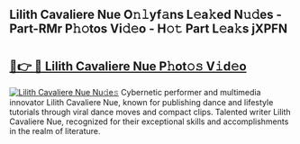 ## Lilith Cavaliere Nue O𝚗𝚕yf𝚊ns L𝚎a𝚔ed N𝚞𝚍es - Part-RMr P𝚑𝚘tos Vi𝚍𝚎o - H𝚘𝚝 Part L𝚎a𝚔s jXPFN

# <h2><a href="http://kf196do.oniu.top/?m=Lilith+Cavaliere+Nue">🔗👉 🔴 Lilith Cavaliere Nue P𝚑ot𝚘𝚜 V𝚒d𝚎o</a></h2>

[![Lilith Cavaliere Nue Nu𝚍e𝚜](https://i.imgur.com/0qMVB7G.gif)](http://kf196do.oniu.top/?m=Lilith+Cavaliere+Nue)
Cybernetic performer and multimedia innovator Lilith Cavaliere Nue, known for publishing dance and lifestyle tutorials through viral dance moves and compact clips. Talented writer Lilith Cavaliere Nue, recognized for their exceptional skills and accomplishments in the realm of literature.  
